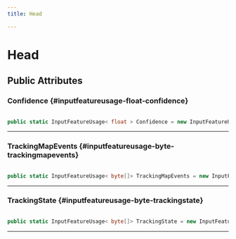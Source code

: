 ```yaml
---
title: Head

---
```


# Head










## Public Attributes

### Confidence {#inputfeatureusage-float-confidence}

```csharp

public static InputFeatureUsage< float > Confidence = new InputFeatureUsage<float>("MLHeadConfidence");

```






-----------

### TrackingMapEvents {#inputfeatureusage-byte-trackingmapevents}

```csharp

public static InputFeatureUsage< byte[]> TrackingMapEvents = new InputFeatureUsage<byte[]>("MLHeadTrackingMapEvents");

```






-----------

### TrackingState {#inputfeatureusage-byte-trackingstate}

```csharp

public static InputFeatureUsage< byte[]> TrackingState = new InputFeatureUsage<byte[]>("MLHeadTrackingState");

```






-----------


